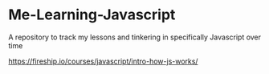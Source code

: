 # Me-Learning-Javascript
A repository to track my lessons and tinkering in specifically Javascript over time

https://fireship.io/courses/javascript/intro-how-js-works/